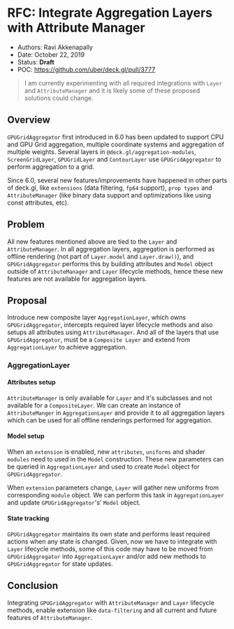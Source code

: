 # RFC: Integrate Aggregation Layers with Attribute Manager

* Authors: Ravi Akkenapally
* Date: October 22, 2019
* Status: **Draft**
* POC: https://github.com/uber/deck.gl/pull/3777

> I am currently experimenting with all required integrations with `Layer` and `AttributeManager` and it is likely some of these proposed solutions could change.


## Overview

`GPUGridAggregator` first introduced in 6.0 has been updated to support CPU and GPU Grid aggregation, multiple coordinate systems and aggregation of multiple weights. Several layers in `@deck.gl/aggregation-modules`, `ScreenGridLayer`, `GPUGridLayer` and `ContourLayer` use `GPUGridAggregator` to perform aggregation to a grid.

Since 6.0, several new features/improvements have happened in other parts of deck.gl, like `extensions` (data filtering, `fp64`  support), `prop types` and `AttributeManager` (like binary data support and optimizations like using const attributes, etc).


## Problem

All new features mentioned above are tied to the `Layer` and `AttributeManager`. In all aggregation layers, aggregation is performed as offline rendering (not part of `Layer.model` and `Layer.draw()`), and `GPUGridAggregator` performs this by building attributes and `Model` object outside of `AttributeManager` and `Layer` lifecycle methods, hence these new features are not available for aggregation layers.


## Proposal

Introduce new composite layer `AggregationLayer`, which owns `GPUGridAggregator`, intercepts required layer lifecycle methods and also setups all attributes using `AttributeManager`. And all of the layers that use `GPUGridAggregator`, must be a `Composite Layer` and extend from `AggregationLayer` to achieve aggregation.

### AggregationLayer

#### Attributes setup

`AttributeManager` is only available for `Layer` and it's subclasses and not available for a `CompositeLayer`. We can create an instance of `AttributeManger` in `AggregationLayer` and provide it to all aggregation layers which can be used for all offline renderings performed for aggregation.

#### Model setup

When an `extension` is enabled, new `attributes`, `uniforms` and shader `modules` need to used in the `Model` construction. These new parameters can be queried in `AggregationLayer` and used to create `Model` object for `GPUGridAggregator`.

When `extension` parameters change, `Layer` will gather new uniforms from corresponding `module` object. We can perform this task in `AggregationLayer` and update `GPUGridAggregator`'s' `Model` object.

#### State tracking

`GPUGridAggregator` maintains its own state and performs least required actions when any state is changed. Given, now we have to integrate with `Layer` lifecycle methods, some of this code may have to be moved from `GPUGridAggregator` into `AggregationLayer` and/or add new methods to `GPUGridAggregator` for state updates.


## Conclusion

Integrating `GPUGridAggregator` with `AttributeManager` and `Layer` lifecycle methods, enable extension like `data-filtering` and all current and future features of `AttributeManager`.
